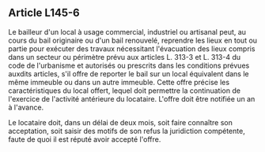 Article L145-6
----
Le bailleur d'un local à usage commercial, industriel ou artisanal peut, au
cours du bail originaire ou d'un bail renouvelé, reprendre les lieux en tout ou
partie pour exécuter des travaux nécessitant l'évacuation des lieux compris dans
un secteur ou périmètre prévu aux articles L. 313-3 et L. 313-4 du code de
l'urbanisme et autorisés ou prescrits dans les conditions prévues auxdits
articles, s'il offre de reporter le bail sur un local équivalent dans le même
immeuble ou dans un autre immeuble. Cette offre précise les caractéristiques du
local offert, lequel doit permettre la continuation de l'exercice de l'activité
antérieure du locataire. L'offre doit être notifiée un an à l'avance.

Le locataire doit, dans un délai de deux mois, soit faire connaître son
acceptation, soit saisir des motifs de son refus la juridiction compétente,
faute de quoi il est réputé avoir accepté l'offre.
